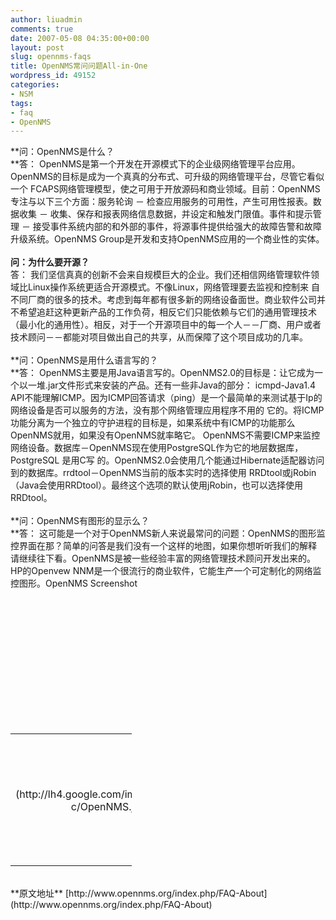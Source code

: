 ```yaml
---
author: liuadmin
comments: true
date: 2007-05-08 04:35:00+00:00
layout: post
slug: opennms-faqs
title: OpenNMS常问问题All-in-One
wordpress_id: 49152
categories:
- NSM
tags:
- faq
- OpenNMS
---
```


**问：OpenNMS是什么？<br />**答： OpenNMS是第一个开发在开源模式下的企业级网络管理平台应用。OpenNMS的目标是成为一个真真的分布式、可升级的网络管理平台，尽管它看似一个 FCAPS网络管理模型，使之可用于开放源码和商业领域。目前：OpenNMS专注与以下三个方面：服务轮询 － 检查应用服务的可用性，产生可用性报表。数据收集 － 收集、保存和报表网络信息数据，并设定和触发门限值。事件和提示管理 － 接受事件系统内部的和外部的事件，将源事件提供给强大的故障告警和故障升级系统。OpenNMS Group是开发和支持OpenNMS应用的一个商业性的实体。<br /><br />**问：为什么要开源？**<br />答： 我们坚信真真的创新不会来自规模巨大的企业。我们还相信网络管理软件领域比Linux操作系统更适合开源模式。不像Linux，网络管理要去监视和控制来 自不同厂商的很多的技术。考虑到每年都有很多新的网络设备面世。商业软件公司并不希望追赶这种更新产品的工作负荷，相反它们只能依赖与它们的通用管理技术 （最小化的通用性）。相反，对于一个开源项目中的每一个人－－厂商、用户或者技术顾问－－都能对项目做出自己的共享，从而保障了这个项目成功的几率。<br /><br />**问：OpenNMS是用什么语言写的？<br />**答： OpenNMS主要是用Java语言写的。OpenNMS2.0的目标是：让它成为一个以一堆.jar文件形式来安装的产品。还有一些非Java的部分： icmpd-Java1.4 API不能理解ICMP。因为ICMP回答请求（ping）是一个最简单的来测试基于Ip的网络设备是否可以服务的方法，没有那个网络管理应用程序不用的 它的。将ICMP功能分离为一个独立的守护进程的目标是，如果系统中有ICMP的功能那么OpenNMS就用，如果没有OpenNMS就率略它。 OpenNMS不需要ICMP来监控网络设备。数据库－OpenNMS现在使用PostgreSQL作为它的地层数据库，PostgreSQL 是用C写 的。OpenNMS2.0会使用几个能通过Hibernate适配器访问到的数据库。rrdtool－OpenNMS当前的版本实时的选择使用 RRDtool或jRobin（Java会使用RRDtool）。最终这个选项的默认使用jRobin，也可以选择使用RRDtool。<br /><br />**问：OpenNMS有图形的显示么？<br />**答： 这可能是一个对于OpenNMS新人来说最常问的问题：OpenNMS的图形监控界面在那？简单的问答是我们没有一个这样的地图，如果你想听听我们的解释 请继续往下看。OpenNMS是被一些经验丰富的网络管理技术顾问开发出来的。HP的Openvew NNM是一个很流行的商业软件，它能生产一个可定制化的网络监控图形。OpenNMS Screenshot<br /><br /><br /><br />

<br /><table style="width: 194px" ><br /><tr ><br />
<td style="height: 194px" align="center" >[![](http://lh4.google.com/image/liuzh66/Rl19YgD97vE/AAAAAAAAAE8/hFVbteNWiR0/s160-c/OpenNMS.jpg)](http://picasaweb.google.com/liuzh66/OpenNMS)
</td><br /></tr><br /><tr ><br />
<td style="text-align: center;font-family: arial,sans-serif;font-size: 11px" >[OpenNMS](http://picasaweb.google.com/liuzh66/OpenNMS)
</td><br /></tr><br /></table><br />**原文地址** [http://www.opennms.org/index.php/FAQ-About](http://www.opennms.org/index.php/FAQ-About)
